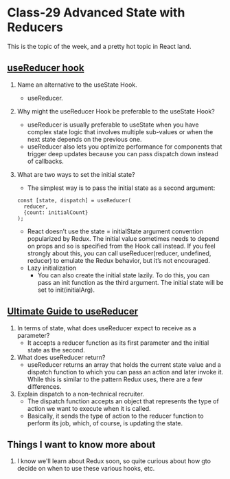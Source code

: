 
# Class-29 Advanced State with Reducers

This is the topic of the week, and a pretty hot topic in React land.

## [useReducer hook](https://reactjs.org/docs/hooks-reference.html#usereducer)

1. Name an alternative to the useState Hook.
    * useReducer.
2. Why might the useReducer Hook be preferable to the useState Hook?
    * useReducer is usually preferable to useState when you have complex state logic that involves multiple sub-values or when the next state depends on the previous one.
    * useReducer also lets you optimize performance for components that trigger deep updates because you can pass dispatch down instead of callbacks.
3. What are two ways to set the initial state?
    * The simplest way is to pass the initial state as a second argument:

    ```
    const [state, dispatch] = useReducer(
      reducer,
      {count: initialCount}
    );
    ```

      * React doesn’t use the state = initialState argument convention popularized by Redux. The initial value sometimes needs to depend on props and so is specified from the Hook call instead. If you feel strongly about this, you can call useReducer(reducer, undefined, reducer) to emulate the Redux behavior, but it’s not encouraged.
    * Lazy initialization
      * You can also create the initial state lazily. To do this, you can pass an init function as the third argument. The initial state will be set to init(initialArg).

## [Ultimate Guide to useReducer](https://blog.logrocket.com/react-usereducer-hook-ultimate-guide/)

1. In terms of state, what does useReducer expect to receive as a parameter?
    * It accepts a reducer function as its first parameter and the initial state as the second.
2. What does useReducer return?
    * useReducer returns an array that holds the current state value and a dispatch function to which you can pass an action and later invoke it. While this is similar to the pattern Redux uses, there are a few differences.
3. Explain dispatch to a non-technical recruiter.
    * The dispatch function accepts an object that represents the type of action we want to execute when it is called. 
    * Basically, it sends the type of action to the reducer function to perform its job, which, of course, is updating the state.

## Things I want to know more about

1. I know we'll learn about Redux soon, so quite curious about how gto decide on when to use these various hooks, etc.
